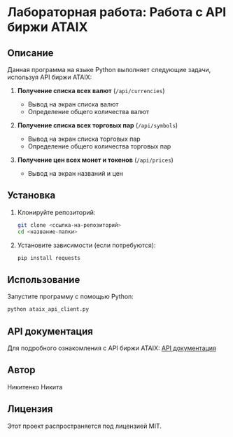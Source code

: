 # Лабораторная работа: Работа с API биржи ATAIX

## Описание
Данная программа на языке Python выполняет следующие задачи, используя API биржи ATAIX:

1. **Получение списка всех валют** (`/api/currencies`)
   - Вывод на экран списка валют
   - Определение общего количества валют

2. **Получение списка всех торговых пар** (`/api/symbols`)
   - Вывод на экран списка торговых пар
   - Определение общего количества торговых пар

3. **Получение цен всех монет и токенов** (`/api/prices`)
   - Вывод на экран названий и цен

## Установка
1. Клонируйте репозиторий:
   ```bash
   git clone <ссылка-на-репозиторий>
   cd <название-папки>
   ```
2. Установите зависимости (если потребуются):
   ```bash
   pip install requests
   ```

## Использование
Запустите программу с помощью Python:
```bash
python ataix_api_client.py
```

## API документация
Для подробного ознакомления с API биржи ATAIX: [API документация](https://api.ataix.kz/api/docs/api-key)

## Автор
Никитенко Никита

## Лицензия
Этот проект распространяется под лицензией MIT.

